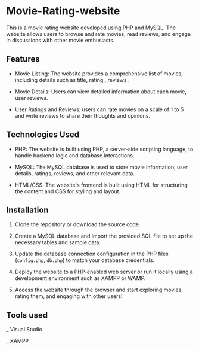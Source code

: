 # Movie-Rating-website


This is a movie rating website developed using PHP and MySQL. The website allows users to browse and rate movies, read reviews, and engage in discussions with other movie enthusiasts.

## Features

- Movie Listing: The website provides a comprehensive list of movies, including details such as title, rating , reviews .

- Movie Details: Users can view detailed information about each movie, user reviews.

- User Ratings and Reviews: users can rate movies on a scale of 1 to 5 and write reviews to share their thoughts and opinions.

## Technologies Used

- PHP: The website is built using PHP, a server-side scripting language, to handle backend logic and database interactions.

- MySQL: The MySQL database is used to store movie information, user details, ratings, reviews, and other relevant data.

- HTML/CSS: The website's frontend is built using HTML for structuring the content and CSS for styling and layout.

## Installation

1. Clone the repository or download the source code.

2. Create a MySQL database and import the provided SQL file to set up the necessary tables and sample data.

3. Update the database connection configuration in the PHP files (`config.php`, `db.php`) to match your database credentials.

4. Deploy the website to a PHP-enabled web server or run it locally using a development environment such as XAMPP or WAMP.

5. Access the website through the browser and start exploring movies, rating them, and engaging with other users!

## Tools used 

_ Visual Studio

_ XAMPP
